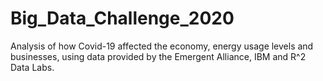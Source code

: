 # Big_Data_Challenge_2020
 Analysis of how Covid-19 affected the economy, energy usage levels and businesses, using data provided by the Emergent Alliance, IBM and R^2 Data Labs.
